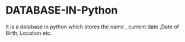 # DATABASE-IN-Python
It is a database in python which stores the name , current date ,Date of Birth, Location etc.
